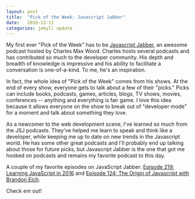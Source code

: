 ```yaml
---
layout: post
title:  "Pick of the Week: Javascript Jabber"
date:   2016-12-11
categories: jekyll update
---
```

My first ever "Pick of the Week" has to be [Javascript Jabber](https://devchat.tv/js-jabber), an awesome podcast hosted by Charles Max Wood. Charles hosts several podcasts and has contributed so much to the developer community.  His depth and breadth of knowledge is impressive and his ability to facilitate a conversation is one-of-a-kind. To me, he's an inspiration.

In fact, the whole idea of "Pick of the Week" comes from his shows. At the end of every show, everyone gets to talk about a few of their "picks." Picks can include books, podcasts, games, articles, blogs, TV shows, movies, conferences -- anything and everything is fair game.  I love this idea because it allows everyone on the show to break out of "developer mode" for a moment and talk about something they love.

As a newcomer to the web development scene, I've learned so much from the JSJ podcasts. They've helped me learn to speak and think like a developer, while keeping me up to date on new trends in the Javascript world. He has some other great podcasts and I'll probably end up talking about those for future picks, but Javascript Jabber is the one that got me hooked on podcasts and remains my favorite podcast to this day.

 A couple of my favorite episodes on JavaScript Jabber: [Episode 219: Learning JavaScript in 2016](https://devchat.tv/js-jabber/219-jsj-learning-javascript-in-2016) and [Episode 124: The Origin of Javascript with Brandon Eich](https://devchat.tv/js-jabber/124-jsj-the-origin-of-javascript-with-brendan-eich).

 Check em out!
